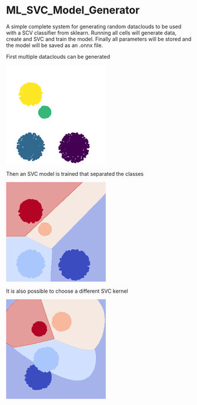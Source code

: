 # ML_SVC_Model_Generator
 A simple complete system for generating random dataclouds to be used with a SCV classifier from sklearn. Running all cells will generate data, create and SVC and train the model. Finally all parameters will be stored and the model will be saved as an .onnx file.

 First multiple dataclouds can be generated

![](data/4_lin/vis.png)

Then an SVC model is trained that separated the classes

![](data/4_lin/predicions.png)

It is also possible to choose a different SVC kernel

![](data/4_rbf/predicions.png)
